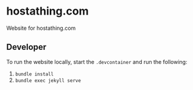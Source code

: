 # hostathing.com
Website for hostathing.com

## Developer

To run the website locally, start the `.devcontainer` and run the following: 

1. `bundle install`
2. `bundle exec jekyll serve`
